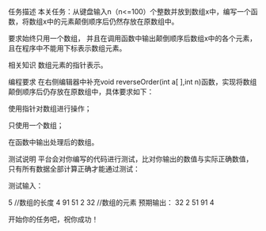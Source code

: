 任务描述
本关任务：从键盘输入n（n<=100）个整数并放到数组x中，编写一个函数，将数组x中的元素颠倒顺序后仍然存放在原数组中。

要求始终只用一个数组， 并且在调用函数中输出颠倒顺序后数组x中的各个元素，且在程序中不能用下标表示数组元素。

相关知识
数组元素的指针表示。

编程要求
在右侧编辑器中补充void reverseOrder(int a[ ],int n)函数，实现将数组颠倒顺序后仍存放在原数组中，具体要求如下：

使用指针对数组进行操作；

只使用一个数组；

在函数中输出处理后的数组。

测试说明
平台会对你编写的代码进行测试，比对你输出的数值与实际正确数值，只有所有数据全部计算正确才能通过测试：

测试输入：

5               //数组的长度
4 91 51 2 32    //数组的元素
预期输出：
32 2 51 91 4

开始你的任务吧，祝你成功！